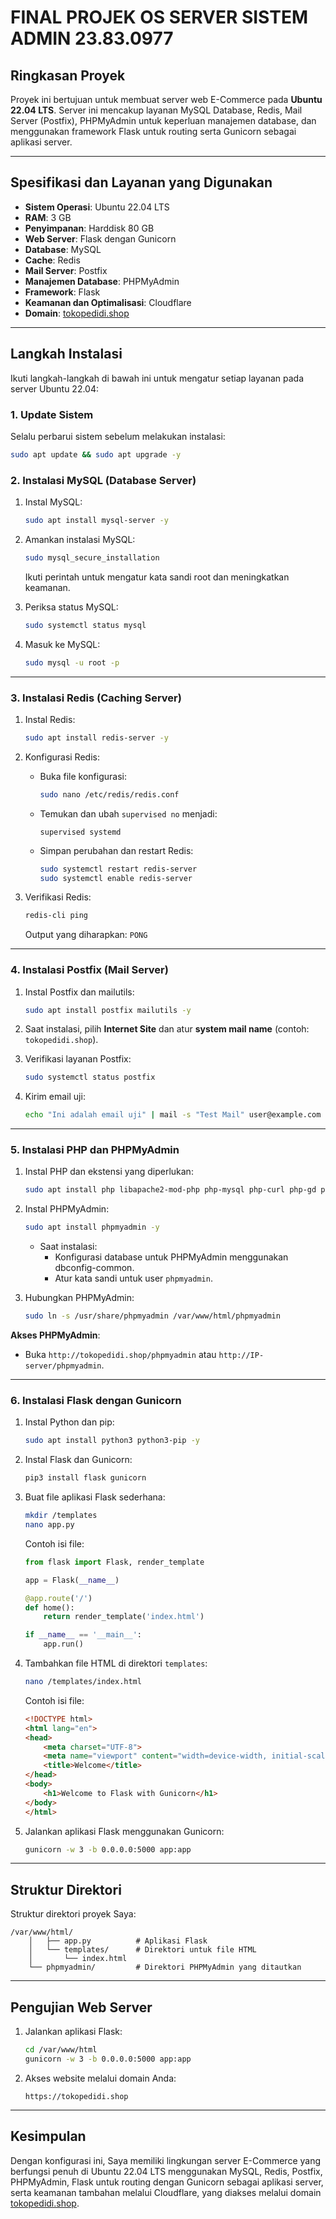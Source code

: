 # FINAL PROJEK OS SERVER SISTEM ADMIN 23.83.0977

## **Ringkasan Proyek**
Proyek ini bertujuan untuk membuat server web E-Commerce pada **Ubuntu 22.04 LTS**. Server ini mencakup layanan MySQL Database, Redis, Mail Server (Postfix), PHPMyAdmin untuk keperluan manajemen database, dan menggunakan framework Flask untuk routing serta Gunicorn sebagai aplikasi server.

---

## **Spesifikasi dan Layanan yang Digunakan**
- **Sistem Operasi**: Ubuntu 22.04 LTS
- **RAM**: 3 GB
- **Penyimpanan**: Harddisk 80 GB
- **Web Server**: Flask dengan Gunicorn
- **Database**: MySQL
- **Cache**: Redis
- **Mail Server**: Postfix
- **Manajemen Database**: PHPMyAdmin
- **Framework**: Flask
- **Keamanan dan Optimalisasi**: Cloudflare
- **Domain**: [tokopedidi.shop](https://tokopedidi.shop)

---

## **Langkah Instalasi**
Ikuti langkah-langkah di bawah ini untuk mengatur setiap layanan pada server Ubuntu 22.04:

### **1. Update Sistem**
Selalu perbarui sistem sebelum melakukan instalasi:
```bash
sudo apt update && sudo apt upgrade -y
```

### **2. Instalasi MySQL (Database Server)**
1. Instal MySQL:
   ```bash
   sudo apt install mysql-server -y
   ```
2. Amankan instalasi MySQL:
   ```bash
   sudo mysql_secure_installation
   ```
   Ikuti perintah untuk mengatur kata sandi root dan meningkatkan keamanan.

3. Periksa status MySQL:
   ```bash
   sudo systemctl status mysql
   ```

4. Masuk ke MySQL:
   ```bash
   sudo mysql -u root -p
   ```

---

### **3. Instalasi Redis (Caching Server)**
1. Instal Redis:
   ```bash
   sudo apt install redis-server -y
   ```

2. Konfigurasi Redis:
   - Buka file konfigurasi:
     ```bash
     sudo nano /etc/redis/redis.conf
     ```
   - Temukan dan ubah `supervised no` menjadi:
     ```text
     supervised systemd
     ```
   - Simpan perubahan dan restart Redis:
     ```bash
     sudo systemctl restart redis-server
     sudo systemctl enable redis-server
     ```

3. Verifikasi Redis:
   ```bash
   redis-cli ping
   ```
   Output yang diharapkan: `PONG`

---

### **4. Instalasi Postfix (Mail Server)**
1. Instal Postfix dan mailutils:
   ```bash
   sudo apt install postfix mailutils -y
   ```
2. Saat instalasi, pilih **Internet Site** dan atur **system mail name** (contoh: `tokopedidi.shop`).

3. Verifikasi layanan Postfix:
   ```bash
   sudo systemctl status postfix
   ```

4. Kirim email uji:
   ```bash
   echo "Ini adalah email uji" | mail -s "Test Mail" user@example.com
   ```

---

### **5. Instalasi PHP dan PHPMyAdmin**
1. Instal PHP dan ekstensi yang diperlukan:
   ```bash
   sudo apt install php libapache2-mod-php php-mysql php-curl php-gd php-mbstring php-xml php-xmlrpc -y
   ```
2. Instal PHPMyAdmin:
   ```bash
   sudo apt install phpmyadmin -y
   ```
   - Saat instalasi:
     - Konfigurasi database untuk PHPMyAdmin menggunakan dbconfig-common.
     - Atur kata sandi untuk user `phpmyadmin`.

3. Hubungkan PHPMyAdmin:
   ```bash
   sudo ln -s /usr/share/phpmyadmin /var/www/html/phpmyadmin
   ```

**Akses PHPMyAdmin**:
- Buka `http://tokopedidi.shop/phpmyadmin` atau `http://IP-server/phpmyadmin`.

---

### **6. Instalasi Flask dengan Gunicorn**
1. Instal Python dan pip:
   ```bash
   sudo apt install python3 python3-pip -y
   ```
2. Instal Flask dan Gunicorn:
   ```bash
   pip3 install flask gunicorn
   ```
3. Buat file aplikasi Flask sederhana:
   ```bash
   mkdir /templates
   nano app.py
   ```
   Contoh isi file:
   ```python
   from flask import Flask, render_template

   app = Flask(__name__)

   @app.route('/')
   def home():
       return render_template('index.html')

   if __name__ == '__main__':
       app.run()
   ```

4. Tambahkan file HTML di direktori `templates`:
   ```bash
   nano /templates/index.html
   ```
   Contoh isi file:
   ```html
   <!DOCTYPE html>
   <html lang="en">
   <head>
       <meta charset="UTF-8">
       <meta name="viewport" content="width=device-width, initial-scale=1.0">
       <title>Welcome</title>
   </head>
   <body>
       <h1>Welcome to Flask with Gunicorn</h1>
   </body>
   </html>
   ```

5. Jalankan aplikasi Flask menggunakan Gunicorn:
   ```bash
   gunicorn -w 3 -b 0.0.0.0:5000 app:app
   ```

---

## **Struktur Direktori**
Struktur direktori proyek Saya:
```text
/var/www/html/
    │   ├── app.py          # Aplikasi Flask
    │   └── templates/      # Direktori untuk file HTML
    │       └── index.html
    └── phpmyadmin/         # Direktori PHPMyAdmin yang ditautkan
```

---

## **Pengujian Web Server**
1. Jalankan aplikasi Flask:
   ```bash
   cd /var/www/html
   gunicorn -w 3 -b 0.0.0.0:5000 app:app
   ```

2. Akses website melalui domain Anda:
   ```text
   https://tokopedidi.shop
   ```

---

## **Kesimpulan**
Dengan konfigurasi ini, Saya memiliki lingkungan server E-Commerce yang berfungsi penuh di Ubuntu 22.04 LTS menggunakan MySQL, Redis, Postfix, PHPMyAdmin, Flask untuk routing dengan Gunicorn sebagai aplikasi server, serta keamanan tambahan melalui Cloudflare, yang diakses melalui domain [tokopedidi.shop](http://tokopedidi.shop).

